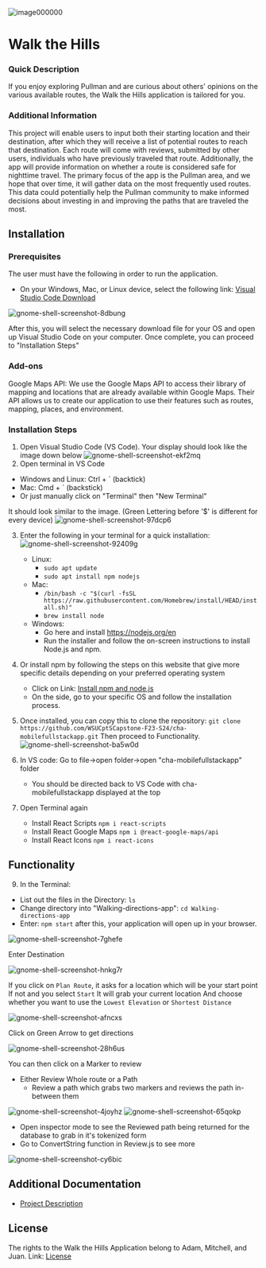 ![image000000](https://github.com/WSUCptSCapstone-F23-S24/cha-mobilefullstackapp/assets/94017159/74284537-cd48-43fc-bcd5-ad61ff504776)
# Walk the Hills

### Quick Description
If you enjoy exploring Pullman and are curious about others' opinions on the various available routes, the Walk the Hills application is tailored for you.

### Additional Information
This project will enable users to input both their starting location and their destination, after which they will receive a list of potential routes to reach that destination. Each route will come with reviews, submitted by other users, individuals who have previously traveled that route. Additionally, the app will provide information on whether a route is considered safe for nighttime travel. The primary focus of the app is the Pullman area, and we hope that over time, it will gather data on the most frequently used routes. This data could potentially help the Pullman community to make informed decisions about investing in and improving the paths that are traveled the most.

## Installation

### Prerequisites
The user must have the following in order to run the application.
* On your Windows, Mac, or Linux device, select the following link: [Visual Studio Code Download](https://code.visualstudio.com/download)

![gnome-shell-screenshot-8dbung](https://github.com/mfoot123/Walk-The-Hills-Web-Application/blob/main/walking-directions-app/docs/images/vscodeDownload.png)

After this, you will select the necessary download file for your OS and open up Visual Studio Code on your computer. Once complete, you can proceed to "Installation Steps"

### Add-ons
Google Maps API: We use the Google Maps API to access their library of mapping and locations that are already available within Google Maps. Their API allows us to create our application to use their features such as routes, mapping, places, and environment. 

### Installation Steps
1. Open Visual Studio Code (VS Code). Your display should look like the image down below
![gnome-shell-screenshot-ekf2mq](https://github.com/mfoot123/Walk-The-Hills-Web-Application/blob/main/walking-directions-app/docs/images/vscodeHomeScreen.png)
2. Open terminal in VS Code
* Windows and Linux: Ctrl + ` (backtick)
* Mac: Cmd + ` (backstick)
* Or just manually click on "Terminal" then "New Terminal"
  
It should look similar to the image. (Green Lettering before '$' is different for every device)
![gnome-shell-screenshot-97dcp6](https://github.com/mfoot123/Walk-The-Hills-Web-Application/blob/main/walking-directions-app/docs/images/vscodeNewTerminal.png)

3. Enter the following in your terminal for a quick installation:
![gnome-shell-screenshot-92409g](https://github.com/mfoot123/Walk-The-Hills-Web-Application/blob/main/walking-directions-app/docs/images/vscodeInstallation.png)
   * Linux:
       * `sudo apt update`
       * `sudo apt install npm nodejs`
   * Mac:
       * `/bin/bash -c "$(curl -fsSL https://raw.githubusercontent.com/Homebrew/install/HEAD/install.sh)"`
       * `brew install node`
   * Windows:
       * Go here and install https://nodejs.org/en
       * Run the installer and follow the on-screen instructions to install Node.js and npm.
         
4. Or install npm by following the steps on this website that give more specific details depending on your preferred operating system
     * Click on Link: [Install npm and node.js](https://kinsta.com/blog/how-to-install-node-js/)
     * On the side, go to your specific OS and follow the installation process.
       
5. Once installed, you can copy this to clone the repository: `git clone https://github.com/WSUCptSCapstone-F23-S24/cha-mobilefullstackapp.git` Then proceed to Functionality.
![gnome-shell-screenshot-ba5w0d](https://github.com/mfoot123/Walk-The-Hills-Web-Application/blob/main/walking-directions-app/docs/images/vscodeClone.png)

6. In VS code: Go to file->open folder->open "cha-mobilefullstackapp" folder
     * You should be directed back to VS Code with cha-mobilefullstackapp displayed at the top
8. Open Terminal again
     * Install React Scripts `npm i react-scripts`
     * Install React Google Maps `npm i @react-google-maps/api`
     * Install React Icons `npm i react-icons`
 
## Functionality
9. In the Terminal: 
* List out the files in the Directory: `ls`
* Change directory into "Walking-directions-app": `cd Walking-directions-app`
* Enter: `npm start` after this, your application will open up in your browser.

![gnome-shell-screenshot-7ghefe](https://github.com/mfoot123/Walk-The-Hills-Web-Application/blob/main/walking-directions-app/docs/images/appHome.png)

Enter Destination

![gnome-shell-screenshot-hnkg7r](https://github.com/mfoot123/Walk-The-Hills-Web-Application/blob/main/walking-directions-app/docs/images/appHomeWithDestination.png)

If you click on `Plan Route`, it asks for a location which will be your start point
If not and you select `Start` It will grab your current location
And choose whether you want to use the `Lowest Elevation` or `Shortest Distance`

![gnome-shell-screenshot-afncxs](https://github.com/mfoot123/Walk-The-Hills-Web-Application/blob/main/walking-directions-app/docs/images/appHomeRouteToggle.png)

Click on Green Arrow to get directions

![gnome-shell-screenshot-28h6us](https://github.com/mfoot123/Walk-The-Hills-Web-Application/blob/main/walking-directions-app/docs/images/appHomeRoute.png)

You can then click on a Marker to review
* Either Review Whole route or a Path
    * Review a path which grabs two markers and reviews the path in-between them
      
![gnome-shell-screenshot-4joyhz](https://github.com/mfoot123/Walk-The-Hills-Web-Application/blob/main/walking-directions-app/docs/images/appHomeMarker.png)
![gnome-shell-screenshot-65qokp](https://github.com/mfoot123/Walk-The-Hills-Web-Application/blob/main/walking-directions-app/docs/images/appHomeReviewSubmission.png)

* Open inspector mode to see the Reviewed path being returned for the database to grab in it's tokenized form
* Go to ConvertString function in Review.js to see more
  
![gnome-shell-screenshot-cy6bic](https://github.com/mfoot123/Walk-The-Hills-Web-Application/blob/main/walking-directions-app/docs/images/appHomeReviewData.png)

## Additional Documentation
* [Project Description](https://github.com/mfoot123/Walk-The-Hills-Web-Application/blob/main/walking-directions-app/docs/Project_Description_Finite_Cipher.pdf)

## License
The rights to the Walk the Hills Application belong to Adam, Mitchell, and Juan. Link:
[License](https://github.com/mfoot123/Walk-The-Hills-Web-Application/blob/main/LICENSE.txt)
